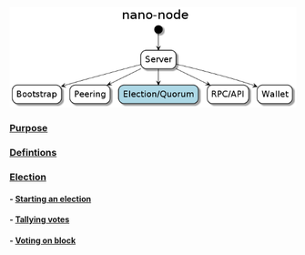 ![nano-node-election]  

### [Purpose]()  

### [Defintions]() 

### [Election]()
#### - [Starting an election]()
#### - [Tallying votes]()
#### - [Voting on block]()

[nano-node-election]: ../images/node/nano-node-election.png
